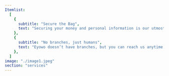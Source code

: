 ```yaml
---
Itemlist:
  [
    {
      subtitle: "Secure the Bag",
      text: "Securing your money and personal information is our utmost priority. Eyowo uses cutting-edge technology to protect these as well as adheres to the latest standards in financial security.",
    },
    {
      subtitle: "No branches, just humans",
      text: "Eyowo doesn’t have branches, but you can reach us anytime, anywhere. If you ever need help, just send us a quick message on the app, social media or on the website. We would respond in a jiffy. You can also email us (support@eyowo.com) or call (01-7001520) anytime.",
    },
  ]
image: "./image1.jpeg"
section: "services"
---
```

